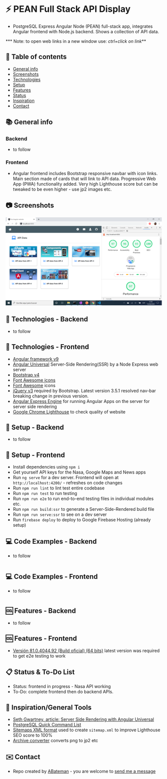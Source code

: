 # :zap: PEAN Full Stack API Display

* PostgreSQL Express Angular Node (PEAN) full-stack app, integrates Angular frontend with Node.js backend. Shows a collection of API data.

*** Note: to open web links in a new window use: _ctrl+click on link_**

## :page_facing_up: Table of contents

* [General info](#general-info)
* [Screenshots](#screenshots)
* [Technologies](#technologies)
* [Setup](#setup)
* [Features](#features)
* [Status](#status)
* [Inspiration](#inspiration)
* [Contact](#contact)

## :books: General info

### Backend

* to follow

### Frontend

* Angular frontend includes Bootstrap responsive navbar with icon links. Main section made of cards that will link to API data. Progressive Web App (PWA) functionality added. Very high Lighthouse score but can be tweaked to be even higher - use jp2 images etc.

## :camera: Screenshots

![Frontend screenshot](./img/front.png)

## :signal_strength: Technologies - Backend

* to follow

## :signal_strength: Technologies - Frontend

* [Angular framework v9](https://angular.io/)
* [Angular Universal](https://angular.io/guide/universal) Server-Side Rendering(SSR) by a Node Express web server
* [Bootstrap v4](https://getbootstrap.com/)
* [Font Awesome icons](https://fontawesome.com/icons?d=gallery)
* [Font Awesome](https://fontawesome.com/) icons
* [jQuery v3](https://jquery.com/download/) required by Bootstrap. Latest version 3.5.1 resolved nav-bar breaking change in previous version.
* [Angular Express Engine](https://www.npmjs.com/package/@nguniversal/express-engine) for running Angular Apps on the server for server side rendering
* [Google Chrome Lighthouse](https://developers.google.com/web/tools/lighthouse) to check quality of website

## :floppy_disk: Setup - Backend

* to follow

## :floppy_disk: Setup - Frontend

* Install dependencies using `npm i`
* Get yourself API keys for the Nasa, Google Maps and News apps
* Run `ng serve` for a dev server. Frontend will open at `http://localhost:4200/` - refreshes on code changes
* Run `npm run lint` to lint test entire codebase
* Run `npm run test` to run testing
* Run `npm run e2e` to run end-to-end testing files in individual modules etc.
* Run `npm run build:ssr` to generate a Server-Side-Rendered build file
* Run `npm run serve:ssr` to see on a dev server
* Run `firebase deploy` to deploy to Google Firebase Hosting (already setup)

## :computer: Code Examples - Backend

* to follow

```javascript

```

## :computer: Code Examples - Frontend

* to follow

```typescript

```

## :cool: Features - Backend

* to follow

## :cool: Features - Frontend

* [Versión 81.0.4044.92 (Build oficial) (64 bits)](https://www.google.com/chrome/) latest version was required to get e2e testing to work

## :clipboard: Status & To-Do List

* Status: frontend in progress - Nasa API working
* To-Do: complete frontend then do backend APIs. 

## :clap: Inspiration/General Tools

* [Seth Gwartney, article: Server Side Rendering with Angular Universal](https://alligator.io/angular/angular-universal/)
* [PostgreSQL Quick Command List](http://jcsites.juniata.edu/faculty/rhodes/dbms/pgsql.htm)
* [Sitemaps XML format](https://www.sitemaps.org/protocol.html) used to create `sitemap.xml` to improve Lighthouse SEO score to 100%
* [Archive converter](https://convertio.co/es/) converts png to jp2 etc

## :envelope: Contact

* Repo created by [ABateman](https://www.andrewbateman.org) - you are welcome to [send me a message](https://andrewbateman.org/contact)
